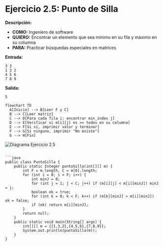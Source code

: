 # Ejercicio 2.5: Punto de Silla  
**Descripción:**  
- **COMO:** Ingeniero de software  
- **QUIERO:** Encontrar un elemento que sea mínimo en su fila y máximo en su columna  
- **PARA:** Practicar búsquedas especiales en matrices  

**Entrada:**  
```
3 3  
1 3 2  
4 5 6  
7 8 9
```

**Salida:**  
```
5
```

```mermaid
flowchart TD
  A[Inicio] --> B[Leer F y C]  
  B --> C[Leer matriz]  
  C --> D[Para cada fila i: encontrar min_index j]  
  D --> E[Verificar si m[i][j] es >= todos en su columna]  
  E --> F[Si sí, imprimir valor y terminar]  
  F --> G[Si ninguno, imprimir "No existe"]  
  G --> H[Fin]
```

![Diagrama Ejercicio 2.5](diagram5.png)
```

```java
public class PuntoSilla {
    public static Integer puntoSilla(int[][] m) {
        int F = m.length, C = m[0].length;
        for (int i = 0; i < F; i++) {
            int minJ = 0;
            for (int j = 1; j < C; j++) if (m[i][j] < m[i][minJ]) minJ = j;
            boolean ok = true;
            for (int k = 0; k < F; k++) if (m[k][minJ] > m[i][minJ]) ok = false;
            if (ok) return m[i][minJ];
        }
        return null;
    }
    public static void main(String[] args) {
        int[][] m = {{1,3,2},{4,5,6},{7,8,9}};
        System.out.println(puntoSilla(m));
    }
}
```